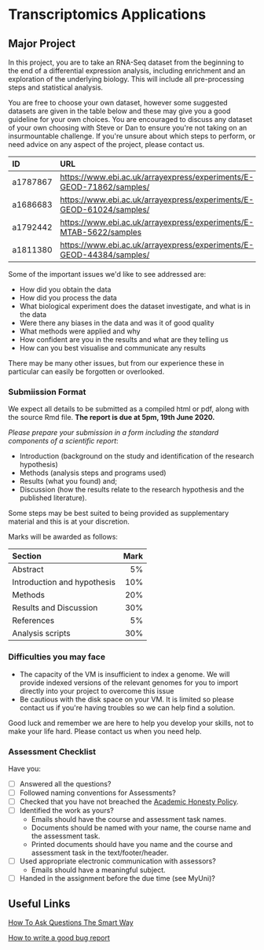 # Transcriptomics Applications

## Major Project

In this project, you are to take an RNA-Seq dataset from the beginning to the end of a differential expression analysis, including enrichment and an exploration of the underlying biology.
This will include all pre-processing steps and statistical analysis.

You are free to choose your own dataset, however some suggested datasets are given in the table below and these may give you a good guideline for your own choices.
You are encouraged to discuss any dataset of your own choosing with Steve or Dan to ensure you're not taking on an insurmountable challenge.
If you're unsure about which steps to perform, or need advice on any aspect of the project, please contact us.

| ID | URL |
|:-- |:--- |
| a1787867 | https://www.ebi.ac.uk/arrayexpress/experiments/E-GEOD-71862/samples/ |
| a1686683 | https://www.ebi.ac.uk/arrayexpress/experiments/E-GEOD-61024/samples/ |
| a1792442 | https://www.ebi.ac.uk/arrayexpress/experiments/E-MTAB-5622/samples | 
| a1811380 | https://www.ebi.ac.uk/arrayexpress/experiments/E-GEOD-44384/samples/ |

Some of the important issues we'd like to see addressed are:

- How did you obtain the data
- How did you process the data
- What biological experiment does the dataset investigate, and what is in the data
- Were there any biases in the data and was it of good quality
- What methods were applied and why
- How confident are you in the results and what are they telling us
- How can you best visualise and communicate any results

There may be many other issues, but from our experience these in particular can easily be forgotten or overlooked.

### Submiission Format

We expect all details to be submitted as a compiled html or pdf, along with the source Rmd file.
**The report is due at 5pm, 19th June 2020.**

*Please prepare your submission in a form including the standard components of a scientific report*:

- Introduction (background on the study and identification of the research hypothesis)
- Methods (analysis steps and programs used)
- Results (what you found) and;
- Discussion (how the results relate to the research hypothesis and the published literature).

Some steps may be best suited to being provided as supplementary material and this is at your discretion.

Marks will be awarded as follows:

| Section	| Mark |
|:------- | ----:|
| Abstract | 5% |
| Introduction and hypothesis |	10% |
| Methods	| 20% |
| Results and Discussion | 30% |
| References | 5% |
| Analysis scripts | 30% |

### Difficulties you may face

- The capacity of the VM is insufficient to index a genome. We will provide indexed versions of the relevant genomes for you to import directly into your project to overcome this issue
- Be cautious with the disk space on your VM. It is limited so please contact us if you're having troubles so we can help find a solution.

Good luck and remember we are here to help you develop your skills, not to make your life hard.
Please contact us when you need help.

### Assessment Checklist

Have you:

- [ ] Answered all the questions?
- [ ] Followed naming conventions for Assessments?
- [ ] Checked that you have not breached the [Academic Honesty Policy](http://www.adelaide.edu.au/policies/230/).
- [ ] Identified the work as yours?
	- Emails should have the course and assessment task names.
	- Documents should be named with your name, the course name and the assessment task.
	- Printed documents should have you name and the course and assessment task in the text/footer/header.
- [ ] Used appropriate electronic communication with assessors?
	- Emails should have a meaningful subject.
- [ ] Handed in the assignment before the due time (see MyUni)?

## Useful Links

[How To Ask Questions The Smart Way](http://www.catb.org/esr/faqs/smart-questions.html)

[How to write a good bug report](https://musescore.org/en/developers-handbook/how-write-good-bug-report-step-step-instructions)